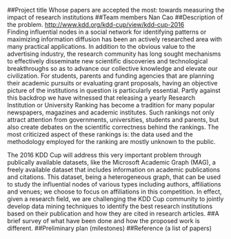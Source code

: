 ##Project title
Whose papers are accepted the most: towards measuring the impact of research institutions
##Team members
Nan Cao
##Description of the problem.
http://www.kdd.org/kdd-cup/view/kdd-cup-2016  
Finding influential nodes in a social network for identifying patterns or maximizing information diffusion has been an actively researched area with many practical applications. In addition to the obvious value to the advertising industry, the research community has long sought mechanisms to effectively disseminate new scientific discoveries and technological breakthroughs so as to advance our collective knowledge and elevate our civilization. For students, parents and funding agencies that are planning their academic pursuits or evaluating grant proposals, having an objective picture of the institutions in question is particularly essential. Partly against this backdrop we have witnessed that releasing a yearly Research Institution or University Ranking has become a tradition for many popular newspapers, magazines and academic institutes. Such rankings not only attract attention from governments, universities, students and parents, but also create debates on the scientific correctness behind the rankings. The most criticized aspect of these rankings is: the data used and the methodology employed for the ranking are mostly unknown to the public.

The 2016 KDD Cup will address this very important problem through publically available datasets, like the Microsoft Academic Graph (MAG), a freely available dataset that includes information on academic publications and citations. This dataset, being a heterogeneous graph, that can be used to study the influential nodes of various types including authors, affiliations and venues; we choose to focus on affiliations in this competition. In effect, given a research field, we are challenging the KDD Cup community to jointly develop data mining techniques to identify the best research institutions based on their publication and how they are cited in research articles.
##A brief survey of what have been done and how the proposed work is different.
##Preliminary plan (milestones)
##Reference (a list of papers)
